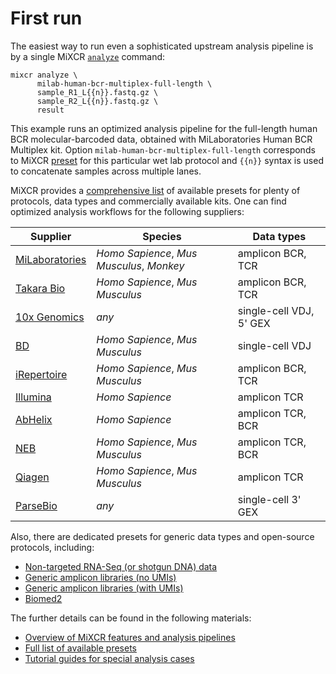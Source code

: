 # First run

The easiest way to run even a sophisticated upstream analysis pipeline is by a single MiXCR [`analyze`](../reference/mixcr-analyze.md) command:
```shell
mixcr analyze \
      milab-human-bcr-multiplex-full-length \
      sample_R1_L{{n}}.fastq.gz \
      sample_R2_L{{n}}.fastq.gz \
      result
```
This example runs an optimized analysis pipeline for the full-length human BCR molecular-barcoded data, obtained with MiLaboratories Human BCR Multiplex kit. Option `milab-human-bcr-multiplex-full-length` corresponds to MiXCR [preset](../reference/overview-presets.md) for this particular wet lab protocol and `{{n}}` syntax is used to concatenate samples across multiple lanes. 

MiXCR provides a [comprehensive list](../reference/overview-built-in-presets.md) of available presets for plenty of protocols, data types and commercially available kits. One can find optimized analysis workflows for the following suppliers:

| Supplier                                                                   | Species                         | Data types |
|----------------------------------------------------------------------------|---------------------------------|--|
| [MiLaboratories](../reference/overview-built-in-presets.md#milaboratories) | _Homo Sapience_, _Mus Musculus_, _Monkey_ | amplicon BCR, TCR |
| [Takara Bio](../reference/overview-built-in-presets.md#takara-bio) | _Homo Sapience_, _Mus Musculus_ | amplicon BCR, TCR |
| [10x Genomics](../reference/overview-built-in-presets.md#10xgenomics) | _any_ | single-cell VDJ, 5' GEX |
| [BD](../reference/overview-built-in-presets.md#bd-rhapsody) | _Homo Sapience_, _Mus Musculus_ | single-cell VDJ |
| [iRepertoire](../reference/overview-built-in-presets.md#irepertoire) | _Homo Sapience_, _Mus Musculus_ | amplicon BCR, TCR |
| [Illumina](../reference/overview-built-in-presets.md#illumina) | _Homo Sapience_ | amplicon TCR |
| [AbHelix](../reference/overview-built-in-presets.md#abhelix) | _Homo Sapience_ | amplicon TCR, BCR |
| [NEB](../reference/overview-built-in-presets.md#new-england-biolabs) | _Homo Sapience_, _Mus Musculus_ | amplicon TCR, BCR |
| [Qiagen](../reference/overview-built-in-presets.md#qiagen) | _Homo Sapience_, _Mus Musculus_ | amplicon TCR |
| [ParseBio](../reference/overview-built-in-presets.md#parse-biosciences) | _any_ | single-cell 3' GEX |


Also, there are dedicated presets for generic data types and open-source protocols, including:

 - [Non-targeted RNA-Seq (or shotgun DNA) data](../reference/overview-built-in-presets.md#rna-seq-data)
 - [Generic amplicon libraries (no UMIs)](../reference/overview-built-in-presets.md#generic-data)
 - [Generic amplicon libraries (with UMIs)](../reference/overview-built-in-presets.md#generic-data)
 - [Biomed2](../reference/overview-built-in-presets.md#biomed2)

The further details can be found in the following materials:

 - [Overview of MiXCR features and analysis pipelines](../reference/overview-analysis-overview.md)
 - [Full list of available presets](../reference/overview-built-in-presets.md)
 - [Tutorial guides for special analysis cases](../guides/generic-umi-tcr.md)


